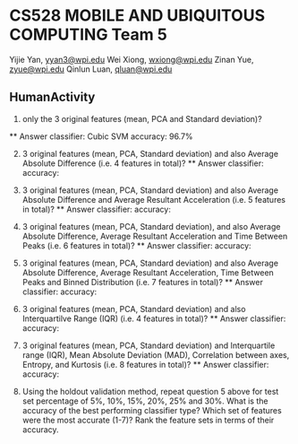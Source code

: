 CS528 MOBILE AND UBIQUITOUS COMPUTING
Team 5
=======
Yijie Yan, yyan3@wpi.edu
Wei Xiong, wxiong@wpi.edu
Zinan Yue, zyue@wpi.edu
Qinlun Luan, qluan@wpi.edu

## HumanActivity
1. only the 3 original features (mean, PCA and Standard deviation)?

** Answer
classifier: Cubic SVM
accuracy: 96.7%

2. 3 original features (mean, PCA, Standard deviation) and also Average Absolute Difference (i.e. 4 features in total)?
** Answer
classifier: 
accuracy: 

3. 3 original features (mean, PCA, Standard deviation) and also Average Absolute Difference and Average Resultant Acceleration (i.e. 5 features in total)?
** Answer
classifier: 
accuracy: 

4. 3 original features (mean, PCA, Standard deviation), and also Average Absolute Difference, Average Resultant Acceleration and Time Between Peaks (i.e. 6 features in total)?
** Answer
classifier: 
accuracy: 

5. 3 original features (mean, PCA, Standard deviation) and also Average Absolute Difference, Average Resultant Acceleration, Time Between Peaks and Binned Distribution (i.e. 7 features in total)?
** Answer
classifier: 
accuracy: 

6. 3 original features (mean, PCA, Standard deviation) and also Interquartilve Range (IQR) (i.e. 4 features in total)?
** Answer
classifier: 
accuracy: 

7. 3 original features (mean, PCA, Standard deviation) and Interquartile range (IQR), Mean Absolute Deviation (MAD), Correlation between axes, Entropy, and Kurtosis (i.e. 8 features in total)?
** Answer
classifier: 
accuracy: 

8. Using the holdout validation method, repeat question 5 above for test set percentage of 5%, 10%, 15%, 20%, 25% and 30%. What is the accuracy of the best performing classifier type? Which set of features were the most accurate (1-7)? Rank the feature sets in terms of their accuracy.
